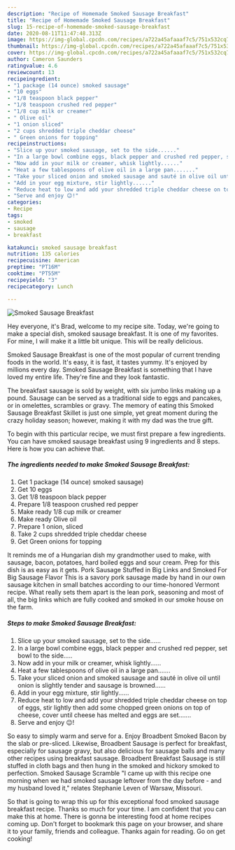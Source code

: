 ```yaml
---
description: "Recipe of Homemade Smoked Sausage Breakfast"
title: "Recipe of Homemade Smoked Sausage Breakfast"
slug: 15-recipe-of-homemade-smoked-sausage-breakfast
date: 2020-08-11T11:47:48.313Z
image: https://img-global.cpcdn.com/recipes/a722a45afaaaf7c5/751x532cq70/smoked-sausage-breakfast-recipe-main-photo.jpg
thumbnail: https://img-global.cpcdn.com/recipes/a722a45afaaaf7c5/751x532cq70/smoked-sausage-breakfast-recipe-main-photo.jpg
cover: https://img-global.cpcdn.com/recipes/a722a45afaaaf7c5/751x532cq70/smoked-sausage-breakfast-recipe-main-photo.jpg
author: Cameron Saunders
ratingvalue: 4.6
reviewcount: 13
recipeingredient:
- "1 package (14 ounce) smoked sausage"
- "10 eggs"
- "1/8 teaspoon black pepper"
- "1/8 teaspoon crushed red pepper"
- "1/8 cup milk or creamer"
- " Olive oil"
- "1 onion sliced"
- "2 cups shredded triple cheddar cheese"
- " Green onions for topping"
recipeinstructions:
- "Slice up your smoked sausage, set to the side......"
- "In a large bowl combine eggs, black pepper and crushed red pepper, set bowl to the side....."
- "Now add in your milk or creamer, whisk lightly......"
- "Heat a few tablespoons of olive oil in a large pan......."
- "Take your sliced onion and smoked sausage and sauté in olive oil until onion is slightly tender and sausage is browned......"
- "Add in your egg mixture, stir lightly......"
- "Reduce heat to low and add your shredded triple cheddar cheese on top of eggs, stir lightly then add some chopped green onions on top of cheese, cover until cheese has melted and eggs are set......."
- "Serve and enjoy 😉!"
categories:
- Recipe
tags:
- smoked
- sausage
- breakfast

katakunci: smoked sausage breakfast 
nutrition: 135 calories
recipecuisine: American
preptime: "PT16M"
cooktime: "PT55M"
recipeyield: "3"
recipecategory: Lunch

---
```



![Smoked Sausage Breakfast](https://img-global.cpcdn.com/recipes/a722a45afaaaf7c5/751x532cq70/smoked-sausage-breakfast-recipe-main-photo.jpg)

Hey everyone, it's Brad, welcome to my recipe site. Today, we're going to make a special dish, smoked sausage breakfast. It is one of my favorites. For mine, I will make it a little bit unique. This will be really delicious.

Smoked Sausage Breakfast is one of the most popular of current trending foods in the world. It's easy, it is fast, it tastes yummy. It's enjoyed by millions every day. Smoked Sausage Breakfast is something that I have loved my entire life. They're fine and they look fantastic.

The breakfast sausage is sold by weight, with six jumbo links making up a pound. Sausage can be served as a traditional side to eggs and pancakes, or in omelettes, scrambles or gravy. The memory of eating this Smoked Sausage Breakfast Skillet is just one simple, yet great moment during the crazy holiday season; however, making it with my dad was the true gift.


To begin with this particular recipe, we must first prepare a few ingredients. You can have smoked sausage breakfast using 9 ingredients and 8 steps. Here is how you can achieve that.

<!--inarticleads1-->

##### The ingredients needed to make Smoked Sausage Breakfast:

1. Get 1 package (14 ounce) smoked sausage)
1. Get 10 eggs
1. Get 1/8 teaspoon black pepper
1. Prepare 1/8 teaspoon crushed red pepper
1. Make ready 1/8 cup milk or creamer
1. Make ready  Olive oil
1. Prepare 1 onion, sliced
1. Take 2 cups shredded triple cheddar cheese
1. Get  Green onions for topping


It reminds me of a Hungarian dish my grandmother used to make, with sausage, bacon, potatoes, hard boiled eggs and sour cream. Prep for this dish is as easy as it gets. Pork Sausage Stuffed in Big Links and Smoked For Big Sausage Flavor This is a savory pork sausage made by hand in our own sausage kitchen in small batches according to our time-honored Vermont recipe. What really sets them apart is the lean pork, seasoning and most of all, the big links which are fully cooked and smoked in our smoke house on the farm. 

<!--inarticleads2-->

##### Steps to make Smoked Sausage Breakfast:

1. Slice up your smoked sausage, set to the side......
1. In a large bowl combine eggs, black pepper and crushed red pepper, set bowl to the side.....
1. Now add in your milk or creamer, whisk lightly......
1. Heat a few tablespoons of olive oil in a large pan.......
1. Take your sliced onion and smoked sausage and sauté in olive oil until onion is slightly tender and sausage is browned......
1. Add in your egg mixture, stir lightly......
1. Reduce heat to low and add your shredded triple cheddar cheese on top of eggs, stir lightly then add some chopped green onions on top of cheese, cover until cheese has melted and eggs are set.......
1. Serve and enjoy 😉!


So easy to simply warm and serve for a. Enjoy Broadbent Smoked Bacon by the slab or pre-sliced. Likewise, Broadbent Sausage is perfect for breakfast, especially for sausage gravy, but also delicious for sausage balls and many other recipes using breakfast sausage. Broadbent Breakfast Sausage is still stuffed in cloth bags and then hung in the smoked and hickory smoked to perfection. Smoked Sausage Scramble &#34;I came up with this recipe one morning when we had smoked sausage leftover from the day before - and my husband loved it,&#34; relates Stephanie Leven of Warsaw, Missouri. 

So that is going to wrap this up for this exceptional food smoked sausage breakfast recipe. Thanks so much for your time. I am confident that you can make this at home. There is gonna be interesting food at home recipes coming up. Don't forget to bookmark this page on your browser, and share it to your family, friends and colleague. Thanks again for reading. Go on get cooking!
